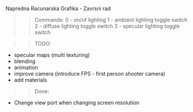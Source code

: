 Napredna Racunarska Grafika - Zavrsni rad
>> Commands:
0 - on/of lighting
1 - ambient lighting toggle switch 
2 - diffuse lighting toggle switch 
3 - specular lighting toggle switch

>> TODO: 
* specular maps (multi texturing)
* blending
* animation
* improve camera (introduce FPS - first person shooter camera)
* add materials

>> Done:
* Change view port when changing screen resolution